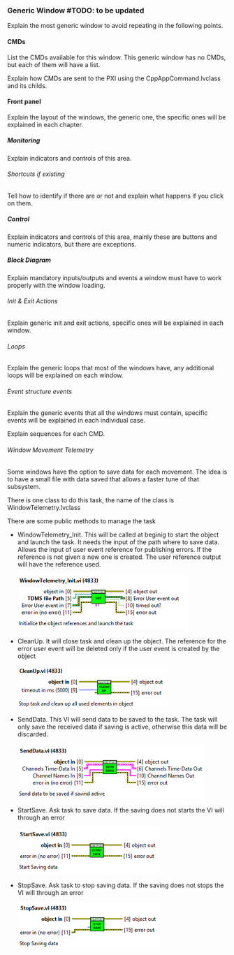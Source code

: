 ### Generic Window #TODO: to be updated

Explain the most generic window to avoid repeating in the following points.

#### CMDs

List the CMDs available for this window. This generic window has no CMDs, but
each of them will have a list.

Explain how CMDs are sent to the PXI using the CppAppCommand.lvclass and its
childs.

#### Front panel

Explain the layout of the windows, the generic one, the specific ones will be
explained in each chapter.

##### Monitoring

Explain indicators and controls of this area.

###### Shortcuts if existing

Tell how to identify if there are or not and explain what happens if you click
on them.

##### Control

Explain indicators and controls of this area, mainly these are buttons and
numeric indicators, but there are exceptions.

##### Block Diagram

Explain mandatory inputs/outputs and events a window must have to work properly
with the window loading.

###### Init & Exit Actions

Explain generic init and exit actions, specific ones will be explained in each
window.

###### Loops

Explain the generic loops that most of the windows have, any additional loops
will be explained on each window.

###### Event structure events

Explain the generic events that all the windows must contain, specific events
will be explained in each individual case.

Explain sequences for each CMD.

###### Window Movement Telemetry

Some windows have the option to save data for each movement. The idea is to have
a small file with data saved that allows a faster tune of that subsystem.

There is one class to do this task, the name of the class is
WindowTelemetry.lvclass

There are some public methods to manage the task

- WindowTelemetry_Init. This will be called at beginig to start the object and
    launch the task. It needs the input of the path where to save data. Allows
    the input of user event reference for publishing errors. If the reference is
    not given a new one is created. The user reference output will have the
    reference used.  

    ![](../Resources/figures/f1d5f9aaf774a87e2ba0c0ca1bd3c4f6.png)

- CleanUp. It will close task and clean up the object. The reference for the
    error user event will be deleted only if the user event is created by the
    object

    ![](../Resources/figures/166f86bef700097b4bf11f35718b448a.png)

- SendData. This VI will send data to be saved to the task. The task will only
    save the received data if saving is active, otherwise this data will be
    discarded.

    ![](../Resources/figures/4352f660d6ba8337ea26f4f6d2c65e7b.png)

- StartSave. Ask task to save data. If the saving does not starts the VI will
    through an error  

    ![](../Resources/figures/e19fc515aa52af2bac38888d8b0932f5.png)

- StopSave. Ask task to stop saving data. If the saving does not stops the VI
    will through an error  

    ![](../Resources/figures/51f0ca449fedc013a785e0c628c897ad.png)

